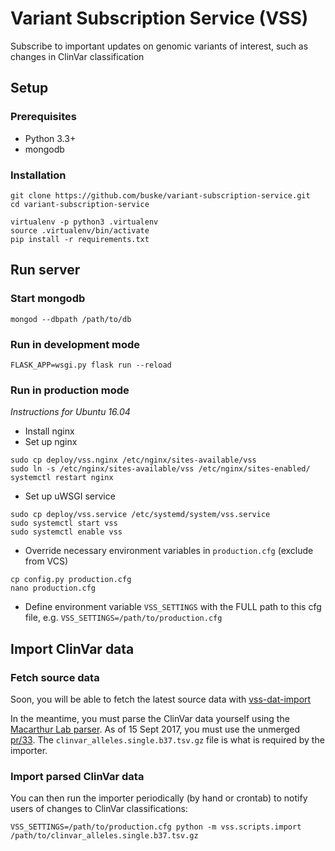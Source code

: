 # Variant Subscription Service (VSS)

Subscribe to important updates on genomic variants of interest, such as changes in ClinVar classification


## Setup

### Prerequisites

* Python 3.3+
* mongodb

### Installation

```
git clone https://github.com/buske/variant-subscription-service.git
cd variant-subscription-service

virtualenv -p python3 .virtualenv
source .virtualenv/bin/activate
pip install -r requirements.txt
```


## Run server

### Start mongodb

```
mongod --dbpath /path/to/db
```

### Run in development mode
```
FLASK_APP=wsgi.py flask run --reload
```

### Run in production mode

*Instructions for Ubuntu 16.04*

- Install nginx
- Set up nginx
```
sudo cp deploy/vss.nginx /etc/nginx/sites-available/vss
sudo ln -s /etc/nginx/sites-available/vss /etc/nginx/sites-enabled/
systemctl restart nginx
```
- Set up uWSGI service
```
sudo cp deploy/vss.service /etc/systemd/system/vss.service
sudo systemctl start vss
sudo systemctl enable vss
```
- Override necessary environment variables in `production.cfg` (exclude from VCS)
```
cp config.py production.cfg
nano production.cfg
```
- Define environment variable `VSS_SETTINGS` with the FULL path to this cfg file, e.g. `VSS_SETTINGS=/path/to/production.cfg`


## Import ClinVar data

### Fetch source data
Soon, you will be able to fetch the latest source data with [vss-dat-import](https://github.com/david4096/vss-dat-import)

In the meantime, you must parse the ClinVar data yourself using the [Macarthur Lab parser](https://github.com/macarthur-lab/clinvar). As of 15 Sept 2017, you must use the unmerged [pr/33](https://github.com/macarthur-lab/clinvar/tree/pr/33). The `clinvar_alleles.single.b37.tsv.gz` file is what is required by the importer.

### Import parsed ClinVar data
You can then run the importer periodically (by hand or crontab) to notify users of changes to ClinVar classifications:
```
VSS_SETTINGS=/path/to/production.cfg python -m vss.scripts.import /path/to/clinvar_alleles.single.b37.tsv.gz
```
